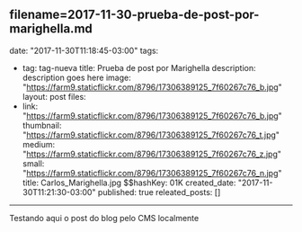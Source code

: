 filename=2017-11-30-prueba-de-post-por-marighella.md
---
date: "2017-11-30T11:18:45-03:00"
tags:
  - tag: tag-nueva
title: Prueba de post por Marighella
description: description goes here
image: "https://farm9.staticflickr.com/8796/17306389125_7f60267c76_b.jpg"
layout: post
files:
  - link: "https://farm9.staticflickr.com/8796/17306389125_7f60267c76_b.jpg"
    thumbnail: "https://farm9.staticflickr.com/8796/17306389125_7f60267c76_t.jpg"
    medium: "https://farm9.staticflickr.com/8796/17306389125_7f60267c76_z.jpg"
    small: "https://farm9.staticflickr.com/8796/17306389125_7f60267c76_n.jpg"
    title: Carlos_Marighella.jpg
    $$hashKey: 01K
created_date: "2017-11-30T11:21:30-03:00"
published: true
releated_posts: []

---
<p>Testando aqui o post do blog pelo CMS localmente</p>

